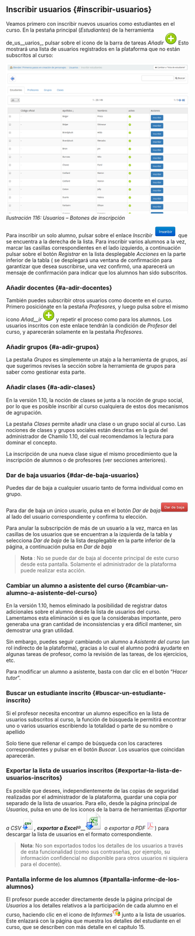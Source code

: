 ## Inscribir usuarios {#inscribir-usuarios}

Veamos primero con inscribir nuevos usuarios como estudiantes en el curso. En la pestaña principal (_Estudiantes_) de la herramienta de_us__uarios,_ pulsar sobre el icono de la barra de tareas _Añadir_ ![](../assets/graphics172.png) Esto mostrará una lista de usuarios registrados en la plataforma que no están subscritos al curso:

![](../assets/graficos97.png)*Ilustración 116: Usuarios – Botones de inscripción*

Para inscribir un solo alumno, pulsar sobre el enlace _Inscribir_ ![](../assets/graphics174.png) que se encuentra a la derecha de la lista. Para inscribir varios alumnos a la vez, marcar las casillas correspondientes en el lado izquierdo, a continuación pulsar sobre el botón _Registrar_ en la lista desplegable _Acciones_ en la parte inferior de la tabla ( se desplegará una ventana de confirmación para garantizar que desea suscribirse, una vez confirmó, una aparecerá un mensaje de confirmación para indicar que los alumnos han sido subscritos.

### Añadir docentes {#a-adir-docentes}

También puedes subscribir otros usuarios como docente en el curso. Primero posiciónate en la pestaña _Profesores,_ y luego pulsa sobre el mismo icono _Añad__ir_ _![](../assets/graphics175.png)_ y repetir el proceso como para los alumnos. Los usuarios inscritos con este enlace tendrán la condición de _Profesor_ del curso, y aparecerán solamente en la pestaña _Profesores_.

### Añadir grupos {#a-adir-grupos}

La pestaña _Grupos_ es simplemente un atajo a la herramienta de grupos, así que sugerimos revises la sección sobre la herramienta de grupos para saber como gestionar esta parte.

### Añadir clases {#a-adir-clases}

En la versión 1.10, la noción de clases se junta a la noción de grupo social, por lo que es posible inscribir al curso cualquiera de estos dos mecanismos de agrupación.

La pestaña _Clases_ permite añadir una clase o un grupo social al curso. Las nociones de clases y grupos sociales están descritas en la guía del administrador de Chamilo 1.10, del cual recomendamos la lectura para dominar el concepto.

La inscripción de una nueva clase sigue el mismo procedimiento que la inscripción de alumnos o de profesores (ver secciones anteriores).

### Dar de baja usuarios {#dar-de-baja-usuarios}

Puedes dar de baja a cualquier usuario tanto de forma individual como en grupo.

Para dar de baja un único usuario, pulsa en el botón _Dar de baja_![](../assets/graphics177.png) al lado del usuario correspondiente y confirma tu elección.

Para anular la subscripción de más de un usuario a la vez, marca en las casillas de los usuarios que se encuentran a la izquierda de la tabla y selecciona _Dar de baja_ de la lista desplegable en la parte inferior de la página, a continuación pulsa en _Dar de baja_

> **Nota** : No se puede dar de baja al docente principal de este curso desde esta pantalla. Solamente el administrador de la plataforma puede realizar esta acción.

### Cambiar un alumno a asistente del curso {#cambiar-un-alumno-a-asistente-del-curso}

En la versión 1.10, hemos eliminado la posibilidad de registrar datos adicionales sobre el alumno desde la lista de usuarios del curso. Lamentamos esta eliminación si es que la considerabas importante, pero generaba una gran cantidad de inconsistencias y era difícil mantener, sin demostrar una gran utilidad.

Sin embargo, puedes seguir cambiando un alumno a _Asistente del curso_ (un rol indirecto de la plataforma), gracias a lo cual el alumno podrá ayudarte en algunas tareas de profesor, como la revisión de las tareas, de los ejercicios, etc.

Para modificar un alumno a asistente, basta con dar clic en el botón “_Hacer tutor_”.

### Buscar un estudiante inscrito {#buscar-un-estudiante-inscrito}

Si el profesor necesita encontrar un alumno específico en la lista de usuarios subscritos al curso, la función de búsqueda le permitirá encontrar uno o varios usuarios escribiendo la totalidad o parte de su nombre o apellido

Solo tiene que rellenar el campo de búsqueda con los caracteres correspondientes y pulsar en el botón _Buscar_. Los usuarios que coincidan aparecerán.

### Exportar la lista de usuarios inscritos {#exportar-la-lista-de-usuarios-inscritos}

Es posible que desees, independientemente de las copias de seguridad realizadas por el administrador de la plataforma, guardar una copia por separado de la lista de usuarios. Para ello, desde la página principal de _Usuarios_, pulsa en uno de los iconos de la barra de herramientas (_Exportar a CSV_ _![](../assets/graphics178.png)__, exportar a Excel__®__![](../assets/graphics179.png)_ _o exportar a PDF_ _![](../assets/graphics363.png)_) para descargar la lista de usuarios en el formato correspondiente.

> **Nota**: No son exportados todos los detalles de los usuarios a través de esta funcionalidad (como sus contraseñas, por ejemplo, su información confidencial no disponible para otros usuarios ni siquiera para el docente).

### Pantalla informe de los alumnos {#pantalla-informe-de-los-alumnos}

El profesor puede acceder directamente desde la página principal de _Usuarios_ a los detalles relativos a la participación de cada alumno en el curso, haciendo clic en el icono de _Informes_![](../assets/graphics180.png) junto a la lista de usuarios. Este enlazará con la página que muestra los detalles del estudiante en el curso, que se describen con más detalle en el capítulo 15.